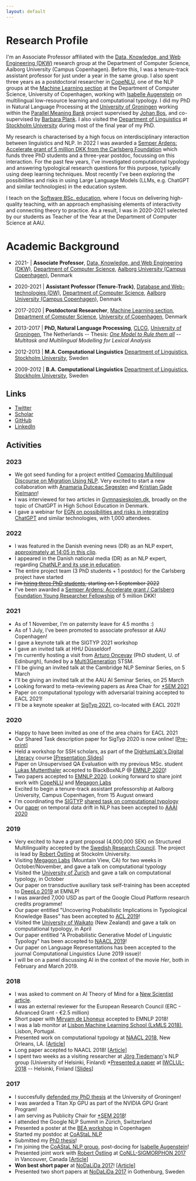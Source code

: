```yaml
---
layout: default
---
```


# Research Profile

I'm an Associate Professor affiliated with the <a href="https://www.cs.aau.dk/research/Data-Knowledge-and-Web-Engineering/">Data, Knowledge, and Web Engineering (DKW)</a> research group at the Department of Computer Science, Aalborg University (Campus Copenhagen).
 Before this, I was a tenure-track assistant professor for just under a year in the same group.
I also spent three years as a postdoctoral researcher in <a href="https://copenlu.github.io">CopeNLU</a>, one of the NLP groups at the <a href="https://di.ku.dk/english/research/machine-learning/">Machine Learning section</a> at the Department of Computer Science, University of Copenhagen, working with <a href="http://isabelleaugenstein.github.io/">Isabelle Augenstein</a> on multilingual low-resource learning and computational typology.
I did my PhD in Natural Language Processing at the <a href="http://www.rug.nl/">University of Groningen</a> working within the <a href="http://pmb.let.rug.nl/">Parallel Meaning Bank</a> project supervised by <a href="http://www.rug.nl/staff/johan.bos/">Johan Bos</a>, and co-supervised by <a href="http://www.let.rug.nl/~bplank/">Barbara Plank</a>.
I also visited the <a href="http://www.ling.su.se/" id="su_ling">Department of Linguistics</a> at <a href="http://www.su.se/" id="su_b">Stockholm University</a> during most of the final year of my PhD.

My research is characterised by a high focus on interdisciplinary interaction between linguistics and NLP.
In 2022 I was awarded a <a href="https://www.carlsbergfondet.dk/en/Forskningsaktiviteter/Bevillingsstatistik/Bevillingsoversigt/CF21_0454_Johannes-Bjerva">Semper Ardens: Accelerate grant of 5 million DKK from the Carlsberg Foundation</a> which funds three PhD students and a three-year postdoc, focussing on this interaction.
For the past few years, I've investigated computational typology and answering typological research questions for this purpose, typically using deep learning techniques. Most recently I've been exploring the possibilities and risks in using Large Language Models (LLMs, e.g. ChatGPT and similar technologies) in the education system.
          
I teach on the <a href="https://www.aau.dk/uddannelser/bachelor/software-koebenhavn">Software BSc. education</a>, where I focus on delivering high-quality teaching, with an approach emphasising elements of interactivity and connecting theory to practice. As a result, I was in 2020-2021 selected by our students as Teacher of the Year at the Department of Computer Science at AAU.

# Academic Background

* 2021-     | <b>Associate Professor</b>, <a href="https://www.cs.aau.dk/research/Data-Knowledge-and-Web-Engineering/">Data, Knowledge, and Web Engineering (DKW)</a>,
								<a href="https://www.cs.aau.dk/">Department of Computer Science</a>, <a href="https://www.en.cph.aau.dk/">Aalborg University (Campus Copenhagen)</a>, Denmark

* 2020-2021     | <b>Assistant Professor (Tenure-Track)</b>, <a href="https://www.cs.aau.dk/research/Database-and-Web-Technologies/">Database and Web-technologies (DW)</a>,
								<a href="https://www.cs.aau.dk/">Department of Computer Science</a>, <a href="https://www.en.cph.aau.dk/">Aalborg University (Campus Copenhagen)</a>, Denmark
	            
* 2017-2020 | <b>Postdoctoral Researcher</b>, <a href="https://di.ku.dk/english/research/machine-learning/">Machine Learning section</a>,
								<a href="http://www.diku.dk/">Department of Computer Science</a>, <a href="http://www.ku.dk/">University of Copenhagen</a>, Denmark


* 2013-2017 | <b>PhD, Natural Language Processing</b>,
	                <a href="http://www.rug.nl/research/clcg/">CLCG,</a>
	                <a href="http://www.rug.nl/">University of Groningen</a>, The Netherlands
-- Thesis: <a href="http://hdl.handle.net/11370/73e67d8a-14b0-42b1-9dcf-292eab63539c"><i>One Model to Rule them all</a> -- Multitask and Multilingual Modelling for Lexical Analysis</i>


* 2012-2013 | <b>M.A. Computational Linguistics</b>
	                <a href= "http://www.ling.su.se" id="su_ling"> Department of Linguistics,</a>
	                <a href="http://www.su.se/" id="su">Stockholm University</a>, Sweden


* 2009-2012 | <b>B.A. Computational Linguistics</b>
	                <a href= "http://www.ling.su.se" id="su_ling_b"> Department of Linguistics,</a>
	                <a href="http://www.su.se/" id="su_b">Stockholm University</a>, Sweden




## Links
* <a href="https://twitter.com/johannesbjerva">Twitter</a>
* <a href="https://scholar.google.com/citations?user=F9zlUBcAAAAJ&hl=en">Scholar</a>
* <a href="http://github.com/bjerva">GitHub</a>
* <a href="http://www.linkedin.com/in/bjerva">LinkedIn</a>

## Activities

### 2023
* We got seed funding for a project entitled <a href= "https://www.ai.aau.dk/collaboration/Comparing+Multilingual+Discourse+on+Migration+Using+Natural+Language+Processing/">Comparing Multilingual Discourse on Migration Using NLP</a>. Very excited to start a new collaboration with <a href="https://www.sol.lu.se/en/person/AnamariaDutceacSegesten/">Anamaria Dutceac Segesten</a> and <a href="https://vbn.aau.dk/da/persons/137409">Kristian Gade Kjelmann</a>!
* I was interviewed for two articles in <a href="https://gymnasieskolen.dk/articles/ny-chatbot-udfordrer-gymnasier-det-kommer-til-at-aendre-fundamentalt-paa-den-laering-der-er-i-undervisningen/">Gymnasieskolen.dk</a>, broadly on the topic of ChatGPT in High School Education in Denmark.
* I gave a webinar for <a href="https://egn.com/dk/events/chatgpt-has-taken-the-internet-by-storm/">EGN on possibilities and risks in integrating ChatGPT</a> and similar technologies, with 1,000 attendees.

### 2022
* I was featured in the Danish evening news (DR) as an NLP expert, <a href="https://www.dr.dk/drtv/episode/tv-avisen_-putin-droefter-krigen-med-lukashenko-i-minsk_356976">approximately at 14:05 in this clip</a>.
* I appeared in the Danish national media (DR) as an NLP expert, regarding <a href="https://www.dr.dk/nyheder/viden/teknologi/gymnasieelever-oensker-regler-brugen-af-banebrydende-chatbot-man-kan-bruge">ChatNLP and its use in education</a>. 
* The entire project team (3 PhD students + 1 postdoc) for the Carlsberg project have started
* <s>I'm <a href="https://www.vacancies.aau.dk/show-vacancy/?vacancy=1183738">hiring three PhD students</a>, starting on 1 September 2022</s>
* I've been awarded a <a href="https://www.carlsbergfondet.dk/en/Forskningsaktiviteter/Bevillingsstatistik/Bevillingsoversigt/CF21_0454_Johannes-Bjerva">Semper Ardens: Accelerate grant / Carlsberg Foundation Young Researcher Fellowship</a> of 5 million DKK! 
										
### 2021
* As of 1 November, I'm on paternity leave for 4.5 months :) 
* As of 1 July, I've been promoted to associate professor at AAU Copenhagen! 
* I gave a keynote talk at the SIGTYP 2021 workshop 
* I gave an invited talk at HHU Düsseldorf 
* I'm currently hosting a visit from <a href="https://aoncevay.github.io/">Arturo Oncevay</a> (PhD student, U. of Edinburgh), funded by a <a href="https://multi3generation.eu/">Multi3Generation</a> STSM.
* I'll be giving an invited talk at the Cambridge NLP Seminar Series, on 5 March 
* I'll be giving an invited talk at the AAU AI Seminar Series, on 25 March 
* Looking forward to meta-reviewing papers as Area Chair for <a href='https://sites.google.com/view/starsem2021/'>*SEM 2021</a> 
* Paper on computational typology with adversarial training accepted to EACL 2021!
* I'll be a keynote speaker at <a href="https://sigtyp.github.io/ws2021.html">SigTyp 2021</a>, co-located with EACL 2021! 
										
### 2020
* Happy to have been invited as one of the area chairs for EACL 2021 
* Our Shared Task description paper for SigTyp 2020 is now online! [<a id='sigtyp2020preprint' href="https://arxiv.org/pdf/2010.08246">Pre-print</a>] 
* Held a workshop for SSH scholars, as part of the <a href="https://dighumlab.org/dl/">DigHumLab's Digital Literacy</a> course <a href="https://docs.google.com/presentation/d/1cc8GeUlgg66WnhPDhFiPjm_EYbwM1B-tNYFuPIoej-M/edit?usp=sharing">[Presentation Slides]</a> 
* Paper on Unsupervised QA Evaluation with my previous MSc. student <a href="https://lukasmut.github.io/">Lukas Muttenthaler</a> accepted to BlackBoxNLP @ <a href="https://2020.emnlp.org/">EMNLP 2020</a>!
* Two papers accepted to <a href="https://2020.emnlp.org/">EMNLP 2020</a>. Looking forward to share joint work with <a href="https://copenlu.github.io">CopeNLU</a> and <a href='https://www.megagon.ai/'>Megagon Labs</a> 
* Excited to begin a tenure-track assistant professorship at Aalborg University, Campus Copenhagen, from 15 August onward 
* I'm coordinating the <a href="https://sigtyp.github.io/">SIGTYP</a> <a href="https://sigtyp.github.io/st2020.html">shared task on computational typology</a> 
* Our <a id='aaai19preprint' href='https://arxiv.org/abs/1909.03464'>paper</a> on temporal data drift in NLP has been accepted to <a href="https://aaai.org/Conferences/AAAI-20/">AAAI 2020</a>


### 2019
* Very excited to have a grant proposal (4,000,000 SEK) on Structured Multilinguality accepted by the <a href="https://www.vr.se/english/calls-and-decisions/grant-decisions/decisions/2019-07-04-natural-and-engineering-sciences.html">Swedish Research Council</a>. The project is lead by <a href="http://robos.org/">Robert Östling</a> at Stockolm University.
* Visiting <a href='https://www.megagon.ai/'>Megagon Labs</a> (Mountain View, CA) for two weeks in October/November, and gave a talk on computational typology
* Visited the <a href='https://www.uzh.ch/'>University of Zurich</a> and gave a talk on computational typology, in October
* Our paper on transductive auxiliary task self-training has been accepted to <a href='https://sites.google.com/view/deeplo19/home'>DeepLo 2019</a> at EMNLP!
* I was awarded 7,000 USD as part of the Google Cloud Platform research credits programme! 
* Our paper entitled "Uncovering Probabilistic Implications in Typological Knowledge Bases" has been accepted to <a href='https://acl2019.org/'>ACL 2019</a>!
* Visited the <a href='https://www.waikato.ac.nz/'>University of Waikato</a> (New Zealand) and gave a talk on computational typology, in April
* Our paper entitled "A Probabilistic Generative Model of Linguistic Typology" has been accepted to <a href='https://naacl2019.org/'>NAACL 2019</a>!
* Our paper on Language Representations has been accepted to the journal Computational Linguistics (June 2019 issue)!
* I will be on a panel discussing AI in the context of the movie <i>Her</i>, both in February and March 2019.

### 2018
* I was asked to comment on AI Theory of Mind for a <a href='https://www.newscientist.com/article/2178388-ais-are-being-tested-to-see-how-well-they-understand-our-thoughts/'>New Scientist article</a>.
* I was an external reviewer for the European Research Council (ERC - Advanced Grant - €2.5 million) 
* Short paper with <a href="http://stp.lingfil.uu.se/~miryam/index.html">Miryam de Lhoneux</a> accepted to EMNLP 2018! 
* I was a lab monitor at <a href='http://lxmls.it.pt/2018'>Lisbon Machine Learning School (LxMLS 2018)</a>, Lisbon, Portugal.
* Presented work on computational typology at <a href='http://naacl2018.org/'>NAACL 2018</a>, New Orleans, LA. [<a id="naacl18" href="http://aclweb.org/anthology/N18-1083">Article</a>]
* Long paper accepted to NAACL 2018! [<a id="naacl18" href="http://aclweb.org/anthology/N18-1083">Article</a>]
* I spent two weeks as a visiting researcher at <a href='http://blogs.helsinki.fi/tiedeman/'>Jörg Tiedemann</a>'s NLP group (University of Helsinki, Finland)
*<a href='https://arxiv.org/abs/1711.05468'>Presented a paper</a> at <a href='http://blogs.helsinki.fi/language-technology/iwclul-2018/'>IWCLUL-2018</a> -- Helsinki, Finland [<a href='https://www.slideshare.net/JohannesBjerva/tracking-typological-traits-of-uralic-languages-in-distributed-language-representations-85860032'>Slides</a>]

### 2017
* I succesfully <a href="https://sites.google.com/view/bjerva-phd">defended my PhD thesis</a> at the University of Groningen!
* I was awarded a Titan Xp GPU as part of the NVIDIA GPU Grant Program!
* I am serving as Publicity Chair for <a href="https://sites.google.com/view/starsem2018">*SEM 2018</a>!
* I attended the Google NLP Summit in Zürich, Switzerland 
* Presented a poster at the  <a href="http://www.cs.rochester.edu/~tetreaul/emnlp-bea12.html">BEA workshop</a> in Copenhagen 
* Started my postdoc at <a href="https://coastalcph.github.io/">CoAStaL NLP</a>
* Submitted my <a href="http://hdl.handle.net/11370/73e67d8a-14b0-42b1-9dcf-292eab63539c">PhD thesis</a>! 
* I'm joining the <a href="https://coastalcph.github.io/">CoAStaL NLP group</a>, post-docing for <a href="http://isabelleaugenstein.github.io/">Isabelle Augenstein</a>!
* Presented joint work with <a href="http://www.robos.org/">Robert Östling</a> at <a href="https://sites.google.com/view/conll-sigmorphon2017/home?authuser=0">CoNLL-SIGMORPHON 2017</a> in Vancouver, Canada [<a id="sigmorphon17" href="http://aclweb.org/anthology/K17-2012">Article</a>]
* <b>Won best short paper</b> at <a href="http://nodalida2017.se/">NoDaLiDa 2017</a>! [<a id="nodalida_17_mtl" href="http://aclweb.org/anthology/W17-0225">Article</a>] 
* Presented two short papers at <a href="http://nodalida2017.se/">NoDaLiDa 2017</a> in Gothenburg, Sweden
